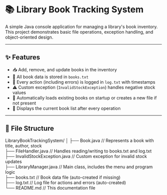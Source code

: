 # 📚 Library Book Tracking System

A simple Java console application for managing a library's book inventory.  
This project demonstrates basic file operations, exception handling, and object-oriented design.

---

## ✨ Features

- 📥 Add, remove, and update books in the inventory  
- 💾 All book data is stored in `books.txt`  
- 📝 Every action (including errors) is logged in `log.txt` with timestamps  
- ⚠️ Custom exception (`InvalidStockException`) handles negative stock values  
- 📃 Automatically loads existing books on startup or creates a new file if not present  
- 👀 Displays the current book list after every operation

---

## 📁 File Structure

LibraryBookTrackingSystem/
│
├── Book.java // Represents a book with title, author, stock<br>
├── FileHandler.java // Handles reading/writing to books.txt and log.txt<br>
├── InvalidStockException.java // Custom exception for invalid stock updates<br>
├── LibraryManager.java // Main class, includes the menu and program logic<br>
├── books.txt // Book data file (auto-created if missing)<br>
├── log.txt // Log file for actions and errors (auto-created)<br>
└── README.md // This documentation file<br>
